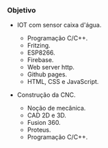 ### Objetivo

* IOT com sensor caixa d'água.
    * Programação C/C++.
    * Fritzing.
    * ESP8266.
    * Firebase.
    * Web server http.
    * Github pages.
    * HTML, CSS e JavaScript.


* Construção da CNC.
    * Noção de mecânica.
    * CAD 2D e 3D.
    * Fusion 360.
    * Proteus.
    * Programação C/C++.
